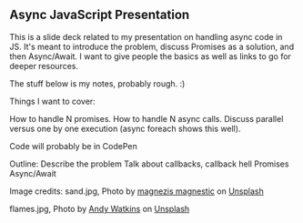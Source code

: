## Async JavaScript Presentation

This is a slide deck related to my presentation on handling async code in JS. It's meant to introduce the problem, discuss Promises as a solution, and then Async/Await. I want to give people the basics as well as links to go for deeper resources.

The stuff below is my notes, probably rough. :)

Things I want to cover:

How to handle N promises.
How to handle N async calls.
Discuss parallel versus one by one execution (async foreach shows this well).

Code will probably be in CodePen

Outline:
Describe the problem
Talk about callbacks, callback hell
Promises
Async/Await

Image credits:
sand.jpg, <span>Photo by <a href="https://unsplash.com/@agneska?utm_source=unsplash&amp;utm_medium=referral&amp;utm_content=creditCopyText">magnezis magnestic</a> on <a href="https://unsplash.com/s/photos/away?utm_source=unsplash&amp;utm_medium=referral&amp;utm_content=creditCopyText">Unsplash</a></span>

flames.jpg, <span>Photo by <a href="https://unsplash.com/@andywatkins?utm_source=unsplash&amp;utm_medium=referral&amp;utm_content=creditCopyText">Andy Watkins</a> on <a href="https://unsplash.com/s/photos/flames?utm_source=unsplash&amp;utm_medium=referral&amp;utm_content=creditCopyText">Unsplash</a></span>